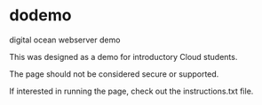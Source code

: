 # dodemo
digital ocean webserver demo


This was designed as a demo for introductory Cloud students.

The page should not be considered secure or supported.

If interested in running the page, check out the instructions.txt file.
